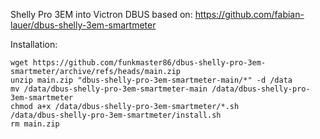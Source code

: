 Shelly Pro 3EM into Victron DBUS
based on: https://github.com/fabian-lauer/dbus-shelly-3em-smartmeter

Installation:
```
wget https://github.com/funkmaster86/dbus-shelly-pro-3em-smartmeter/archive/refs/heads/main.zip
unzip main.zip "dbus-shelly-pro-3em-smartmeter-main/*" -d /data
mv /data/dbus-shelly-pro-3em-smartmeter-main /data/dbus-shelly-pro-3em-smartmeter
chmod a+x /data/dbus-shelly-pro-3em-smartmeter/*.sh
/data/dbus-shelly-pro-3em-smartmeter/install.sh
rm main.zip
```
